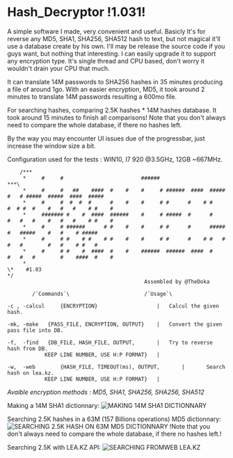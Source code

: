 # Hash_Decryptor !1.031!
A simple software I made, very convenient and useful. Basicly It's for reverse any MD5, SHA1, SHA256, SHA512 hash to text, but not magical it'll use a database create by his own.
I'll may be release the source code if you guys want, but nothing that interesting. I can easily upgrade it to support any encryption type.
It's single thread and CPU based, don't worry it wouldn't drain your CPU that much.

It can translate 14M passwords to SHA256 hashes in 35 minutes producing a file of around 1go. With an easier encryption, MD5, it took around 2 minutes to translate 14M passwords resulting a 600mo file.

For searching hashes, comparing 2.5K hashes * 14M hashes database. It took around 15 minutes to finish all comparisons! Note that you don't always need to compare the whole database, if there no hashes left.

By the way you may encounter UI issues due of the progressbar, just increase the window size a bit. 

Configuration used for the tests : WIN10, I7 920 @3.5GHz, 12GB ~667MHz.

        /***
         *     #     #                         ######                                                    ***\
         *     #     #   ##    ####  #    #    #     # ######  ####  #####  #   # #####  #####  ####  #####
         *     #     #  #  #  #      #    #    #     # #      #    # #    #  # #  #    #   #   #    # #    #
         *     ####### #    #  ####  ######    #     # #####  #      #    #   #   #    #   #   #    # #    #
         *     #     # ######      # #    #    #     # #      #      #####    #   #####    #   #    # #####
         *     #     # #    # #    # #    #    #     # #      #    # #   #    #   #        #   #    # #   #
         *     #     # #    #  ####  #    #    ######  ######  ####  #    #   #   #        #    ####  #    #
         *
	\*    #1.03                                                                                               */           
                                                Assembled by @TheDoka

			/`Commands`\						/`Usage`\
			
	-c , -calcul	 {ENCRYPTION}			        |	Calcul the given hash.

	-mk, -make	 {PASS_FILE, ENCRYPTION, OUTPUT}	|  	Convert the given pass file into DB.
	
	-f,  -find 	 {DB_FILE, HASH_FILE, OUTPUT, 		|	Try to reverse hash from DB.
			    KEEP LINE NUMBER, USE H:P FORMAT}	|  
			    
	-w,  -web        {HASH_FILE, TIMEOUT(ms), OUTPUT,       |       Search hash on lea.kz.
			    KEEP LINE NUMBER, USE H:P FORMAT}   |

 *Avaible encryption methods : MD5, SHA1, SHA256, SHA256, SHA512*
 
Making a 14M SHA1 dictionnary:
![MAKING 14M SHA1 DICTIONNARY](https://i.imgur.com/nMJYGCf.png)

Searching 2.5K hashes in a 63M (157 Billions operations) MD5 dictionnary:
![SEARCHING 2.5K HASH ON 63M MD5 DICTIONNARY](https://i.imgur.com/gwakAF3.png)
!Note that you don't always need to compare the whole database, if there no hashes left.!

Searching 2.5K with LEA.KZ API:
![SEARCHING FROMWEB LEA.KZ](https://i.imgur.com/Xs7KVi0.png)


